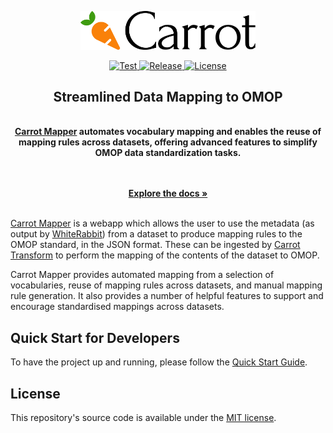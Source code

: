 <p align="center">
  <a href="https://carrot.ac.uk/" target="_blank">
  <picture>
    <source media="(prefers-color-scheme: dark)" srcset="/images/logo-dark.png">
    <img alt="Carrot Logo" src="/images/logo-primary.png" width="280"/>
  </picture>
  </a>
</p>

<p align="center">
<a href="https://github.com/Health-Informatics-UoN/Carrot-Mapper/actions/workflows/test.yml">
  <img src="https://github.com/Health-Informatics-UoN/Carrot-Mapper/actions/workflows/test.yml/badge.svg" alt="Test">
</a>
<a href="https://github.com/Health-Informatics-UoN/carrot-mapper/releases">
  <img src="https://img.shields.io/github/v/release/Health-Informatics-UoN/carrot-mapper" alt="Release">
</a>
<a href="https://opensource.org/license/mit">
  <img src="https://img.shields.io/badge/License-MIT-yellow.svg" alt="License">
</a>
</p>

<div align="center">
  <strong>
  <h2>Streamlined Data Mapping to OMOP</h2><br />
  <a href="https://carrot.ac.uk/">Carrot Mapper</a> automates vocabulary mapping and enables the reuse of mapping rules across datasets, offering advanced features to simplify OMOP data standardization tasks.<br /><br />
  </strong>
</div>

<p align="center">
  <br />
  <a href="https://health-informatics-uon.github.io/carrot/mapper" rel="dofollow"><strong>Explore the docs »</strong></a>
  <br />

<br />

<a href="https://carrot.ac.uk/">Carrot Mapper</a> is a webapp which allows the user to use the metadata (as output by [WhiteRabbit](https://github.com/OHDSI/WhiteRabbit)) from a dataset to produce mapping rules to the OMOP standard, in the JSON format. These can be ingested by [Carrot Transform](https://github.com/Health-Informatics-UoN/carrot-transform) to perform the mapping of the contents of the dataset to OMOP.

Carrot Mapper provides automated mapping from a selection of vocabularies, reuse of mapping rules across datasets, and manual mapping rule generation. It also provides a number of helpful features to support and encourage standardised mappings across datasets.

## Quick Start for Developers

To have the project up and running, please follow the [Quick Start Guide](https://health-informatics-uon.github.io/carrot/mapper/dev_guide/quickstart).

## License

This repository's source code is available under the [MIT license](LICENSE).
